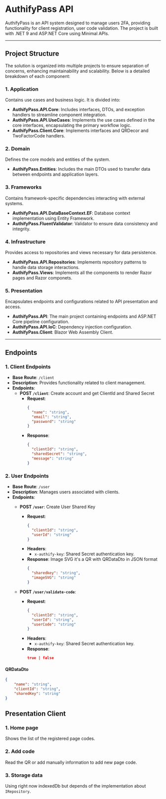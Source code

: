 # AuthifyPass API

AuthifyPass is an API system designed to manage users 2FA, providing functionality for client registration, user code validation. The project is built with .NET 9 and ASP.NET Core using Minimal APIs.

---

## **Project Structure**

The solution is organized into multiple projects to ensure separation of concerns, enhancing maintainability and scalability. Below is a detailed breakdown of each component:

### **1. Application**
Contains use cases and business logic. It is divided into:
- **AuthifyPass.API.Core**: Includes interfaces, DTOs, and exception handlers to streamline component integration.
- **AuthifyPass.API.UseCases**: Implements the use cases defined in the core interfaces, encapsulating the primary workflow logic.
- **AuthifyPass.Client.Core**: Implements interfaces and QRDecor and TwoFactorCode handlers.

### **2. Domain**
Defines the core models and entities of the system.
- **AuthifyPass.Entities**: Includes the main DTOs used to transfer data between endpoints and application layers.

### **3. Frameworks**
Contains framework-specific dependencies interacting with external systems.
- **AuthifyPass.API.DataBaseContext.EF**: Database context implementation using Entity Framework.
- **AuthifyPass.FluentValidator**: Validator to ensure data consistency and integrity.

### **4. Infrastructure**
Provides access to repositories and views necessary for data persistence.
- **AuthifyPass.API.Repositories**: Implements repository patterns to handle data storage interactions.
- **AuthifyPass.Views**: Implements all the components to render Razor pages and Razor componets.

### **5. Presentation**
Encapsulates endpoints and configurations related to API presentation and access.
- **AuthifyPass.API**: The main project containing endpoints and ASP.NET Core pipeline configuration.
- **AuthifyPass.API.IoC**: Dependency injection configuration.
- **AuthifyPass.Client**: Blazor Web Assembly Client.

---

## **Endpoints**

### **1. Client Endpoints**
- **Base Route**: `/client`
- **Description**: Provides functionality related to client management.
- **Endpoints**:
  - **POST `/client`**: Create account and get ClientId and Shared Secret
    - **Request**: 
      ```json
      {
        "name": "string",
        "email": "string",
        "password": "string"
      }
      ```
    - **Response**: 
      ```json
      {
        "clientId": "string",
        "sharedSecret": "string",
        "message": "string"
      }
      ```

### **2. User Endpoints**
- **Base Route**: `/user`
- **Description**: Manages users associated with clients.
- **Endpoints**:
  - **POST `/user`**: Create User Shared Key
    - **Request**:
      ```json
      {
        "clientId": "string",
        "userId": "string"
      }
      ```
    - **Headers**:
      - `x-authify-key`: Shared Secret authentication key.
    - **Response**: Image SVG it's a QR with QRDataDto in JSON format
      ```json
      {
        "sharedkey": "string",
        "imageSVG": "string"
      }
      ```

  - **POST `/user/validate-code`**:
    - **Request**:
      ```json
      {
        "clientId": "string",
        "userId": "string",
        "userCode": "string"
      }
      ```
    - **Headers**:
      - `x-authify-key`: Shared Secret authentication key.
    - **Response**:
      ```json
      true | false
      ```
#### QRDataDto
```json
{
    "name": "string",
    "clientId": "string",
    "sharedKey": "string"
}
```


## **Presentation Client**
### **1. Home page**
Shows the list of the registered page codes.

### **2. Add code**
Read the QR or add manually information to add new page code.

### **3. Storage data**
Using right now indexedDb but depends of the implementation about ```IRepository```.